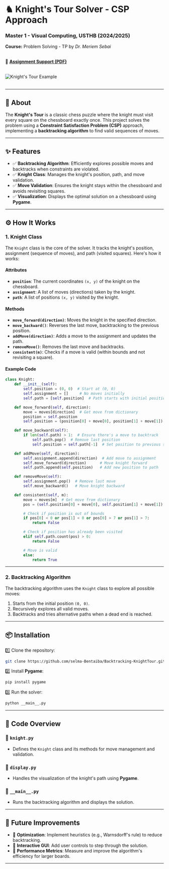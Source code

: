 # **♞ Knight's Tour Solver - CSP Approach**  
### **Master 1 - Visual Computing, USTHB (2024/2025)**  

**Course:** Problem Solving - TP by *Dr. Meriem Sebai*  
<br>  

📄 **[Assignment Support (PDF)](./📄chess_knight_tour_csp.pdf)**  
<br>  

![Knight's Tour Example](https://i.pinimg.com/originals/32/b8/15/32b815125e9761081319d0a57aec1798.gif)  
<br>  

---

## **📌 About**  
The **Knight's Tour** is a classic chess puzzle where the knight must visit every square on the chessboard exactly once. This project solves the problem using a **Constraint Satisfaction Problem (CSP)** approach, implementing a **backtracking algorithm** to find valid sequences of moves.  

---

## **✨ Features**  
- ✅ **Backtracking Algorithm**: Efficiently explores possible moves and backtracks when constraints are violated.  
- ✅ **Knight Class**: Manages the knight's position, path, and move validation.  
- ✅ **Move Validation**: Ensures the knight stays within the chessboard and avoids revisiting squares.  
- ✅ **Visualization**: Displays the optimal solution on a chessboard using **Pygame**.  

---

## **⚙️ How It Works**  
### **1. Knight Class**  
The `Knight` class is the core of the solver. It tracks the knight's position, assignment (sequence of moves), and path (visited squares). Here's how it works:  

#### **Attributes**  
- **`position`**: The current coordinates `(x, y)` of the knight on the chessboard.  
- **`assignment`**: A list of moves (directions) taken by the knight.  
- **`path`**: A list of positions `(x, y)` visited by the knight.  

#### **Methods**  
- **`move_forward(direction)`**: Moves the knight in the specified direction.  
- **`move_backward()`**: Reverses the last move, backtracking to the previous position.  
- **`addMove(direction)`**: Adds a move to the assignment and updates the path.  
- **`removeMove()`**: Removes the last move and backtracks.  
- **`consistent(m)`**: Checks if a move is valid (within bounds and not revisiting a square).  

#### **Example Code**  
```python
class Knight:
    def __init__(self):
        self.position = (0, 0)  # Start at (0, 0)
        self.assignment = []     # No moves initially
        self.path = [self.position]  # Path starts with initial position

    def move_forward(self, direction):
        move = moves[direction]  # Get move from dictionary
        position = self.position
        self.position = (position[0] + move[0], position[1] + move[1])  # Update position

    def move_backward(self):
        if len(self.path) > 1:  # Ensure there's a move to backtrack
            self.path.pop()  # Remove last position
            self.position = self.path[-1]  # Set position to previous square

    def addMove(self, direction):
        self.assignment.append(direction)  # Add move to assignment
        self.move_forward(direction)      # Move knight forward
        self.path.append(self.position)   # Add new position to path

    def removeMove(self):
        self.assignment.pop()  # Remove last move
        self.move_backward()   # Move knight backward

    def consistent(self, m):
        move = moves[m]  # Get move from dictionary
        pos = (self.position[0] + move[0], self.position[1] + move[1])  # New position

        # Check if position is out of bounds
        if pos[0] < 0 or pos[1] < 0 or pos[0] > 7 or pos[1] > 7:
            return False

        # Check if position has already been visited
        elif self.path.count(pos) > 0:
            return False

        # Move is valid
        else:
            return True
```

---

### **2. Backtracking Algorithm**  
The backtracking algorithm uses the `Knight` class to explore all possible moves:  
1. Starts from the initial position `(0, 0)`.  
2. Recursively explores all valid moves.  
3. Backtracks and tries alternative paths when a dead end is reached.  

---

## **📦 Installation**  
1️⃣ Clone the repository:  
```bash  
git clone https://github.com/selma-Bentaiba/Backtracking-KnightTour.git  
```  

2️⃣ Install **Pygame**:  
```bash  
pip install pygame  
```  

3️⃣ Run the solver:  
```bash  
python __main__.py  
```  

---

## **📜 Code Overview**  
### **🔹 `knight.py`**  
- Defines the `Knight` class and its methods for move management and validation.  

### **🔹 `display.py`**  
- Handles the visualization of the knight's path using **Pygame**.  

### **🔹 `__main__.py`**  
- Runs the backtracking algorithm and displays the solution.  

---

## **🤖 Future Improvements**  
- 🔹 **Optimization**: Implement heuristics (e.g., Warnsdorff's rule) to reduce backtracking.  
- 🔹 **Interactive GUI**: Add user controls to step through the solution.  
- 🔹 **Performance Metrics**: Measure and improve the algorithm's efficiency for larger boards.  

---

